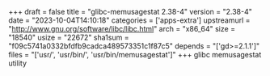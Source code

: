 +++
draft = false
title = "glibc-memusagestat 2.38-4"
version = "2.38-4"
date = "2023-10-04T14:10:18"
categories = ['apps-extra']
upstreamurl = "http://www.gnu.org/software/libc/libc.html"
arch = "x86_64"
size = "18540"
usize = "22672"
sha1sum = "f09c5741a0332bfdfb9cadca489573351c1f87c5"
depends = "['gd>=2.1.1']"
files = "['usr/', 'usr/bin/', 'usr/bin/memusagestat']"
+++
glibc memusagestat utility